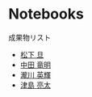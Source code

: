 # Notebooks

成果物リスト

* [松下 旦](http://nbviewer.jupyter.org/github/myuuuuun/oyama_seminar2016/blob/master/exercise/ex01/ex01_demo.ipynb)
* [中田 竜明](http://nbviewer.jupyter.org/github/nswa17/MyInterpolations.jl/blob/master/interpolation.ipynb?flush=true)
* [瀧川 英輝](http://nbviewer.jupyter.org/github/EikiTakigawa/MyInterpolations.jl/blob/master/lin_interp_demo.ipynb)
* [津島 亮太](http://nbviewer.jupyter.org/github/R-Tsushima/MyInterpolations.jl/blob/master/lin_interp_demo.ipynb)
